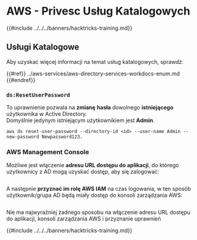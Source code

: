 # AWS - Privesc Usług Katalogowych

{{#include ../../../banners/hacktricks-training.md}}

## Usługi Katalogowe

Aby uzyskać więcej informacji na temat usług katalogowych, sprawdź:

{{#ref}}
../aws-services/aws-directory-services-workdocs-enum.md
{{#endref}}

### `ds:ResetUserPassword`

To uprawnienie pozwala na **zmianę** **hasła** dowolnego **istniejącego** użytkownika w Active Directory.\
Domyślnie jedynym istniejącym użytkownikiem jest **Admin**.
```
aws ds reset-user-password --directory-id <id> --user-name Admin --new-password Newpassword123.
```
### AWS Management Console

Możliwe jest włączenie **adresu URL dostępu do aplikacji**, do którego użytkownicy z AD mogą uzyskać dostęp, aby się zalogować:

<figure><img src="../../../images/image (244).png" alt=""><figcaption></figcaption></figure>

A następnie **przyznać im rolę AWS IAM** na czas logowania, w ten sposób użytkownik/grupa AD będą miały dostęp do konsoli zarządzania AWS:

<figure><img src="../../../images/image (155).png" alt=""><figcaption></figcaption></figure>

Nie ma najwyraźniej żadnego sposobu na włączenie adresu URL dostępu do aplikacji, konsoli zarządzania AWS i przyznanie uprawnień

{{#include ../../../banners/hacktricks-training.md}}
